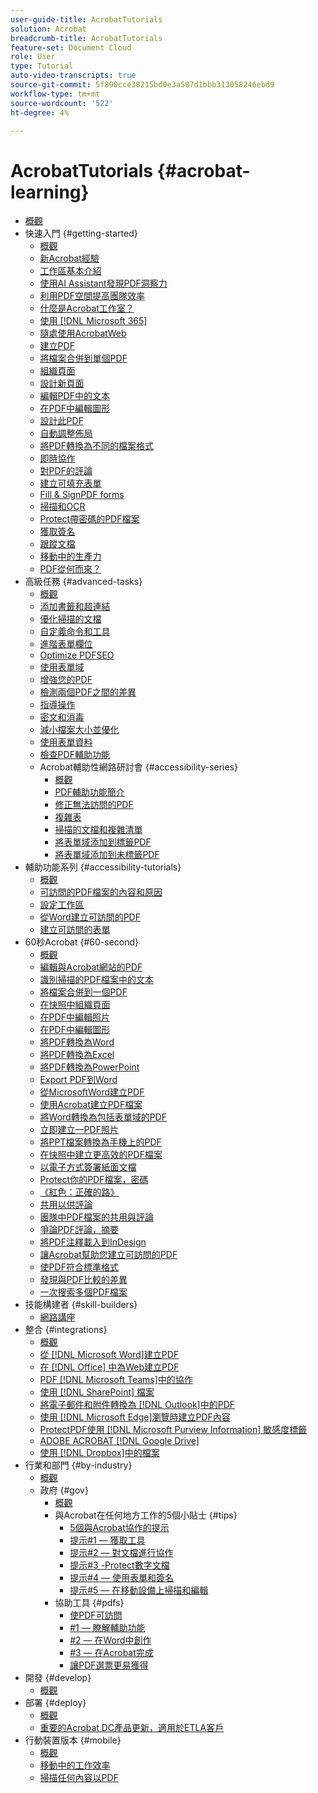 ```yaml
---
user-guide-title: AcrobatTutorials
solution: Acrobat
breadcrumb-title: AcrobatTutorials
feature-set: Document Cloud
role: User
type: Tutorial
auto-video-transcripts: true
source-git-commit: 5f890cce38215bd0e3a507d1bbb313058246ebd9
workflow-type: tm+mt
source-wordcount: '522'
ht-degree: 4%

---
```



# AcrobatTutorials {#acrobat-learning}

+ [概觀](overview.md)
+ 快速入門 {#getting-started}
   + [概觀](getting-started/getting-started-overview.md)
   + [新Acrobat經驗](getting-started/new-workspace.md)
   + [工作區基本介紹](getting-started/get-to-know-the-acrobat-dc-interface.md)
   + [使用AI Assistant發現PDF洞察力](getting-started/ai-assistant.md)
   + [利用PDF空間提高團隊效率](getting-started/pdf-spaces-legal.md)
   + [什麼是Acrobat工作室？](getting-started/acrobat-studio.md)
   + [使用 [!DNL Microsoft 365]](https://experienceleague.adobe.com/docs/document-cloud-learn/acrobat-learning/integrations/integrate-overview.html?lang=zh-Hant#microsoft)
   + [隨處使用AcrobatWeb](getting-started/acrobatweb.md)
   + [建立PDF](getting-started/create-pdf.md)
   + [將檔案合併到單個PDF](getting-started/combine-to-pdf.md)
   + [組織頁面](getting-started/organize.md)
   + [設計新頁面](getting-started/add-custom-page.md)
   + [編輯PDF中的文本](getting-started/edit-pdf.md)
   + [在PDF中編輯圖形](getting-started/edit-graphics.md)
   + [設計此PDF](getting-started/stylize-this-pdf.md)
   + [自動調整佈局](getting-started/auto-adjust-layout.md)
   + [將PDF轉換為不同的檔案格式](getting-started/export-pdf.md)
   + [即時協作](getting-started/collaborate.md)
   + [對PDF的評論](getting-started/comment-on-pdf-files.md)
   + [建立可填充表單](getting-started/create-fillable-forms.md)
   + [Fill &amp; SignPDF forms](getting-started/fill-and-sign.md)
   + [掃描和OCR](getting-started/scan-and-ocr.md)
   + [Protect帶密碼的PDF檔案](getting-started/password-protect.md)
   + [獲取簽名](getting-started/signatures.md)
   + [跟蹤文檔](getting-started/track.md)
   + [移動中的生產力](getting-started/productivity.md)
   + [PDF從何而來？](getting-started/where-do-pdfs-come-from.md)
+ 高級任務 {#advanced-tasks}
   + [概觀](advanced-tasks/advanced-tasks-overview.md)
   + [添加書籤和超連結](advanced-tasks/bookmarks.md)
   + [優化掃描的文檔](advanced-tasks/optimizescan.md)
   + [自定義命令和工具](advanced-tasks/custom.md)
   + [進階表單欄位](advanced-tasks/advancedforms.md)
   + [Optimize PDFSEO](advanced-tasks/optimizeseo.md)
   + [使用表單域](advanced-tasks/workforms.md)
   + [增強您的PDF](advanced-tasks/enhance.md)
   + [檢測兩個PDF之間的差異](advanced-tasks/compare.md)
   + [指導操作](advanced-tasks/action.md)
   + [密文和消毒](advanced-tasks/redact.md)
   + [減小檔案大小並優化](advanced-tasks/reduce.md)
   + [使用表單資料](advanced-tasks/formdata.md)
   + [檢查PDF輔助功能](advanced-tasks/accessibility.md)
   + Acrobat輔助性網路研討會 {#accessibility-series}
      + [概觀](advanced-tasks/accessibility-series.md)
      + [PDF輔助功能簡介](advanced-tasks/accessibilitysession1.md)
      + [修正無法訪問的PDF](advanced-tasks/accessibilitysession2.md)
      + [複雜表](advanced-tasks/accessibilitysession3.md)
      + [掃描的文檔和複雜清單](advanced-tasks/accessibilitysession4.md)
      + [將表單域添加到標籤PDF](advanced-tasks/accessibilitysession5.md)
      + [將表單域添加到未標籤PDF](advanced-tasks/accessibilitysession6.md)
+ 輔助功能系列 {#accessibility-tutorials}
   + [概觀](accessibility-series/accessibility-overview.md)
   + [可訪問的PDF檔案的內容和原因](accessibility-series/what-why-accessible-pdf.md)
   + [設定工作區](accessibility-series/set-up-workspace.md)
   + [從Word建立可訪問的PDF](accessibility-series/create-accessible-from-word.md)
   + [建立可訪問的表單](accessibility-series/create-accessible-forms.md)
+ 60秒Acrobat {#60-second}
   + [概觀](60-second/60-second-overview.md)
   + [編輯與Acrobat網站的PDF](60-second/edit.md)
   + [識別掃描的PDF檔案中的文本](60-second/textrecognition.md)
   + [將檔案合併到一個PDF](60-second/combine-to-one-pdf.md)
   + [在快照中組織頁面](60-second/organize.md)
   + [在PDF中編輯照片](60-second/editphoto.md)
   + [在PDF中編輯圖形](60-second/editgraphic.md)
   + [將PDF轉換為Word](60-second/convert-pdf-word.md)
   + [將PDF轉換為Excel](60-second/convert-pdf-excel.md)
   + [將PDF轉換為PowerPoint](60-second/convert-pdf-powerpoint.md)
   + [Export PDF到Word](60-second/exportwordphone.md)
   + [從MicrosoftWord建立PDF](60-second/word-to-pdf.md)
   + [使用Acrobat建立PDF檔案](60-second/create-from-acrobat.md)
   + [將Word轉換為包括表單域的PDF](60-second/wordform.md)
   + [立即建立一PDF照片](60-second/photo.md)
   + [將PPT檔案轉換為手機上的PDF](60-second/phone.md)
   + [在快照中建立更高效的PDF檔案](60-second/optimize.md)
   + [以電子方式簽署紙面文檔](60-second/sign.md)
   + [Protect你的PDF檔案，密碼](60-second/protect.md)
   + [《紅色：正確的路》](60-second/redaction.md)
   + [共用以供評論](60-second/share-comment.md)
   + [團隊中PDF檔案的共用與評論](60-second/share-comment-teams.md)
   + [爭論PDF評論，摘要](60-second/summarize-comments.md)
   + [將PDF注釋載入到InDesign](60-second/indesign.md)
   + [讓Acrobat幫助您建立可訪問的PDF](60-second/accessible.md)
   + [使PDF符合標準格式](60-second/conform.md)
   + [發現與PDF比較的差異](60-second/compare.md)
   + [一次搜索多個PDF檔案](60-second/search.md)
+ 技能構建者 {#skill-builders}
   + [網路講座](skill-builder/skill-builder-webinars.md)
+ 整合 {#integrations}
   + [概觀](integrate/integrate-overview.md)
   + [從 [!DNL Microsoft Word]建立PDF](integrate/createfromword.md)
   + [在 [!DNL Office] 中為Web建立PDF](integrate/createofficeweb.md)
   + [PDF [!DNL Microsoft Teams]中的協作](integrate/acrobatandteams.md)
   + [使用 [!DNL SharePoint] 檔案](integrate/acrobatandsp.md)
   + [將電子郵件和附件轉換為 [!DNL Outlook]中的PDF](integrate/outlook.md)
   + [使用 [!DNL Microsoft Edge]瀏覽時建立PDF內容](integrate/edge.md)
   + [ProtectPDF使用 [!DNL Microsoft Purview Information] 敏感度標籤](integrate/microsoftsensitivitylabels.md)
   + [ADOBE ACROBAT [!DNL Google Drive]](integrate/acrobatandgoogle.md)
   + [使用 [!DNL Dropbox]中的檔案](integrate/acrobat-dropbox.md)
+ 行業和部門 {#by-industry}
   + [概觀](industry/industry-overview.md)
   + 政府 {#gov}
      + [概觀](industry/gov/gov-overview.md)
      + 與Acrobat在任何地方工作的5個小貼士 {#tips}
         + [5個與Acrobat協作的提示](industry/gov/5-tips-for-working-anywhere-with-acrobat-dc-for-government.md)
         + [提示#1 — 獲取工具](industry/gov/get-your-tools.md)
         + [提示#2 — 對文檔進行協作](industry/gov/collaborate-on-documents.md)
         + [提示#3 -Protect數字文檔](industry/gov/protect-digital-documents.md)
         + [提示#4 — 使用表單和簽名](industry/gov/work-with-forms-and-signatures.md)
         + [提示#5 — 在移動設備上掃描和編輯](industry/gov/scan-and-edit-on-mobile.md)
      + 協助工具 {#pdfs}
         + [使PDF可訪問](industry/gov/making-pdfs-accessible.md)
         + [#1 — 瞭解輔助功能](industry/gov/understanding-accessibility.md)
         + [#2 — 在Word中創作](industry/gov/authoring-in-word.md)
         + [#3 — 在Acrobat完成](industry/gov/finishing-in-acrobat.md)
         + [讓PDF選票更易獲得](industry/gov/making-pdf-ballots-accessible.md)
+ 開發 {#develop}
   + [概觀](develop/develop-overview.md)
+ 部署 {#deploy}
   + [概觀](deploy/deploy-overview.md)
   + [重要的Acrobat DC產品更新，適用於ETLA客戶](deploy/signentitlementchanges.md)
+ 行動裝置版本 {#mobile}
   + [概觀](mobile/mobile-overview.md)
   + [移動中的工作效率](https://experienceleague.adobe.com/docs/document-cloud-learn/acrobat-learning/getting-started/productivity.html?lang=zh-Hant)
   + [掃描任何內容以PDF](mobile/scan-mobile-app.md)
